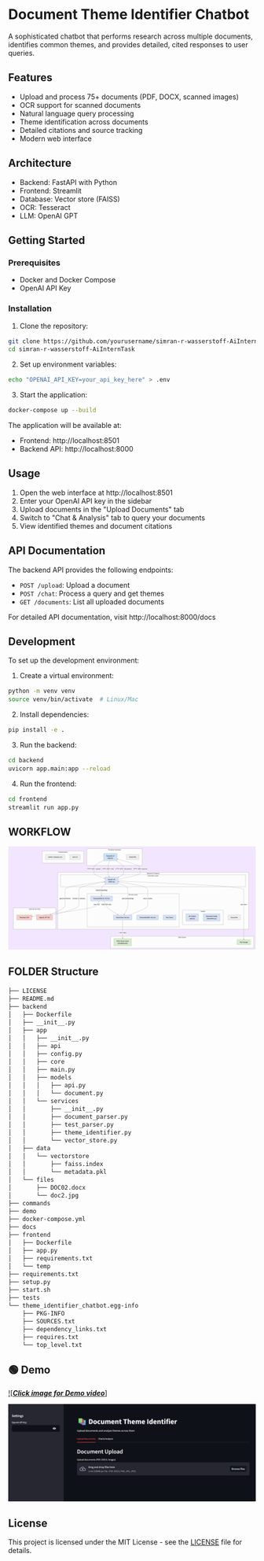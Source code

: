 # Document Theme Identifier Chatbot

A sophisticated chatbot that performs research across multiple documents, identifies common themes, and provides detailed, cited responses to user queries.

## Features

- Upload and process 75+ documents (PDF, DOCX, scanned images)
- OCR support for scanned documents
- Natural language query processing
- Theme identification across documents
- Detailed citations and source tracking
- Modern web interface

## Architecture

- Backend: FastAPI with Python
- Frontend: Streamlit
- Database: Vector store (FAISS)
- OCR: Tesseract
- LLM: OpenAI GPT

## Getting Started

### Prerequisites

- Docker and Docker Compose
- OpenAI API Key

### Installation

1. Clone the repository:
```bash
git clone https://github.com/yourusername/simran-r-wasserstoff-AiInternTask.git
cd simran-r-wasserstoff-AiInternTask
```

2. Set up environment variables:
```bash
echo "OPENAI_API_KEY=your_api_key_here" > .env
```

3. Start the application:
```bash
docker-compose up --build
```

The application will be available at:
- Frontend: http://localhost:8501
- Backend API: http://localhost:8000

## Usage

1. Open the web interface at http://localhost:8501
2. Enter your OpenAI API key in the sidebar
3. Upload documents in the "Upload Documents" tab
4. Switch to "Chat & Analysis" tab to query your documents
5. View identified themes and document citations

## API Documentation

The backend API provides the following endpoints:

- `POST /upload`: Upload a document
- `POST /chat`: Process a query and get themes
- `GET /documents`: List all uploaded documents

For detailed API documentation, visit http://localhost:8000/docs

## Development

To set up the development environment:

1. Create a virtual environment:
```bash
python -m venv venv
source venv/bin/activate  # Linux/Mac
```

2. Install dependencies:
```bash
pip install -e .
```

3. Run the backend:
```bash
cd backend
uvicorn app.main:app --reload
```

4. Run the frontend:
```bash
cd frontend
streamlit run app.py
```

## WORKFLOW

![demo/WORKFLOW.png](demo/WORKFLOW.png)


## FOLDER Structure

```text
├── LICENSE
├── README.md
├── backend
│   ├── Dockerfile
│   ├── __init__.py
│   ├── app
│   │   ├── __init__.py
│   │   ├── api
│   │   ├── config.py
│   │   ├── core
│   │   ├── main.py
│   │   ├── models
│   │   │   ├── api.py
│   │   │   └── document.py
│   │   └── services
│   │       ├── __init__.py
│   │       ├── document_parser.py
│   │       ├── test_parser.py
│   │       ├── theme_identifier.py
│   │       └── vector_store.py
│   ├── data
│   │   └── vectorstore
│   │       ├── faiss.index
│   │       └── metadata.pkl
│   └── files
│       ├── DOC02.docx
│       └── doc2.jpg
├── commands
├── demo
├── docker-compose.yml
├── docs
├── frontend
│   ├── Dockerfile
│   ├── app.py
│   ├── requirements.txt
│   └── temp
├── requirements.txt
├── setup.py
├── start.sh
├── tests
└── theme_identifier_chatbot.egg-info
    ├── PKG-INFO
    ├── SOURCES.txt
    ├── dependency_links.txt
    ├── requires.txt
    └── top_level.txt
```


## 🟢 Demo


[![***Click image for Demo video***]](https://drive.google.com/file/d/1JcnzapD0pwp1se2Wh2gXAwReLC08XBBL/view?usp=drive_link)

[![Click for Demo video](demo/Screenshot%202025-05-22%20110539.png)](https://drive.google.com/file/d/1JcnzapD0pwp1se2Wh2gXAwReLC08XBBL/view?usp=drive_link)



## License

This project is licensed under the MIT License - see the [LICENSE](LICENSE) file for details.